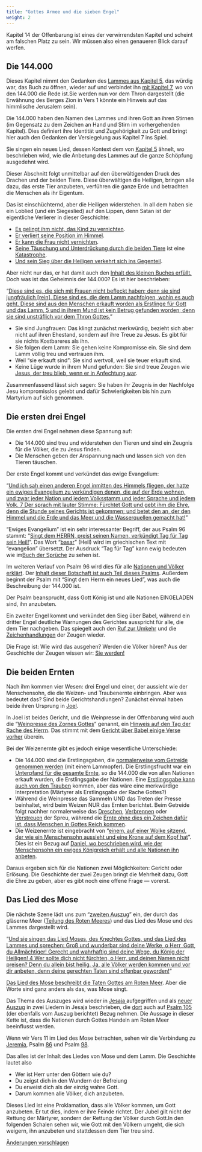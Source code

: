 ```yaml
---
title: "Gottes Armee und die sieben Engel"
weight: 2
---
```



Kapitel 14 der Offenbarung ist eines der verwirrendsten Kapitel und scheint am falschen Platz zu sein. Wir müssen also einen genaueren Blick darauf werfen.


## Die 144.000

<a name="67e8"></a>
Dieses Kapitel nimmt den Gedanken des [Lammes aus Kapitel 5](../../../../content/seals/expl/the-book-with-the-seven-seals), das würdig war, das Buch zu öffnen, wieder auf und verbindet ihn [mit Kapitel 7](../../../../content/army/expl/the-144000), wo von den 144.000 die Rede ist.Sie werden nun vor dem Thron dargestellt (die Erwähnung des Berges Zion in Vers 1 könnte ein Hinweis auf das himmlische Jerusalem sein).

Die 144.000 haben den Namen des Lammes und ihren Gott an ihren Stirnen (im Gegensatz zu dem Zeichen an Hand und Stirn im vorhergehenden Kapitel). Dies definiert ihre Identität und Zugehörigkeit zu Gott und bringt hier auch den Gedanken der Versiegelung aus Kapitel 7 ins Spiel.

Sie singen ein neues Lied, dessen Kontext dem von [Kapitel 5](https://www.bibleserver.com/SLT/Offenbarung5%2C9-10) ähnelt, wo beschrieben wird, wie die Anbetung des Lammes auf die ganze Schöpfung ausgedehnt wird.

Dieser Abschnitt folgt unmittelbar auf den überwältigenden Druck des Drachen und der beiden Tiere. Diese überwältigen die Heiligen, bringen alle dazu, das erste Tier anzubeten, verführen die ganze Erde und betrachten die Menschen als ihr Eigentum.

Das ist einschüchternd, aber die Heiligen widerstehen. In all dem haben sie ein Loblied (und ein Siegeslied) auf den Lippen, denn Satan ist der eigentliche Verlierer in dieser Geschichte:

- [Es gelingt ihm nicht, das Kind zu vernichten](https://www.bibleserver.com/SLT/Offenbarung12%2C1-6).
- [Er verliert seine Position im Himmel](https://www.bibleserver.com/SLT/Offenbarung12%2C7-12).
- [Er kann die Frau nicht vernichten](https://www.bibleserver.com/SLT/Offenbarung12%2C13-17).
- [Seine Täuschung und Unterdrückung durch die beiden Tiere](https://www.bibleserver.com/SLT/Offenbarung13) ist eine [Katastrophe](../../../../content/beasts/expl/666-the-number-of-the-beast).
- [Und sein Sieg über die Heiligen verkehrt sich ins Gegenteil](../../../../content/witnesses/expl/the-two-witnesses).


Aber nicht nur das, er hat damit auch den [Inhalt des kleinen Buches erfüllt.](../../../../content/scroll/expl/the-little-scroll) Doch was ist das Geheimnis der 144.000? Es ist hier beschrieben:

“[Diese sind es, die sich mit Frauen nicht befleckt haben; denn sie sind jungfräulich [rein]. Diese sind es, die dem Lamm nachfolgen, wohin es auch geht. Diese sind aus den Menschen erkauft worden als Erstlinge für Gott und das Lamm, 5 und in ihrem Mund ist kein Betrug gefunden worden; denn sie sind unsträflich vor dem Thron Gottes.](https://www.bibleserver.com/SLT/Offenbarung14%2C4-5)”

- Sie sind Jungfrauen: Das klingt zunächst merkwürdig, bezieht sich aber nicht auf ihren Ehestand, sondern auf ihre Treue zu Jesus. Es gibt für sie nichts Kostbareres als ihn.
- Sie folgen dem Lamm: Sie gehen keine Kompromisse ein. Sie sind dem Lamm völlig treu und vertrauen ihm.
- Weil “sie erkauft sind”: Sie sind wertvoll, weil sie teuer erkauft sind.
- Keine Lüge wurde in ihrem Mund gefunden: Sie sind treue Zeugen wie [Jesus, der treu blieb, wenn er in Anfechtung war](https://www.bibleserver.com/SLT/1.Petrus2%2C22).


Zusammenfassend lässt sich sagen: Sie haben ihr Zeugnis in der Nachfolge Jesu kompromisslos gelebt und dafür Schwierigkeiten bis hin zum Martyrium auf sich genommen.


## Die ersten drei Engel

<a name="ad85"></a>
Die ersten drei Engel nehmen diese Spannung auf:

- Die 144.000 sind treu und widerstehen den Tieren und sind ein Zeugnis für die Völker, die zu Jesus finden.
- Die Menschen geben der Anspannung nach und lassen sich von den Tieren täuschen.


Der erste Engel kommt und verkündet das ewige Evangelium:

“[Und ich sah einen anderen Engel inmitten des Himmels fliegen, der hatte ein ewiges Evangelium zu verkündigen denen, die auf der Erde wohnen, und zwar jeder Nation und jedem Volksstamm und jeder Sprache und jedem Volk. 7 Der sprach mit lauter Stimme: Fürchtet Gott und gebt ihm die Ehre, denn die Stunde seines Gerichts ist gekommen; und betet den an, der den Himmel und die Erde und das Meer und die Wasserquellen gemacht hat!](https://www.bibleserver.com/SLT/Offenbarung14%2C6-7)”

“Ewiges Evangelium” ist ein sehr interessanter Begriff, der aus Psalm 96 stammt: “[Singt dem HERRN, preist seinen Namen, verkündigt Tag für Tag sein Heil!](https://biblehub.com/interlinear/psalms/96-2.htm)”. Das Wort “[basar](https://biblehub.com/hebrew/1319.htm)” (Heil) wird im griechischen Text mit “evangelion” übersetzt. Der Ausdruck “Tag für Tag” kann ewig bedeuten wie im[Buch der Sprüche](https://www.bibleserver.com/SLT/Spr%C3%BCche8%2C30) zu sehen ist.

Im weiteren Verlauf von Psalm 96 wird dies für alle [Nationen und Völker erklärt](https://www.bibleserver.com/SLT/Psalm96%2C3). Der [Inhalt dieser Botschaft ist auch Teil dieses Psalms](https://www.bibleserver.com/SLT/Psalm96%2C7-10). Außerdem beginnt der Psalm mit “Singt dem Herrn ein neues Lied”, was auch die Beschreibung der 144.000 ist.

Der Psalm beansprucht, dass Gott König ist und alle Nationen EINGELADEN sind, ihn anzubeten.

Ein zweiter Engel kommt und verkündet den Sieg über Babel, während ein dritter Engel deutliche Warnungen des Gerichtes ausspricht für alle, die dem Tier nachgeben. Das spiegelt auch den [Ruf zur Umkehr](https://www.bibleserver.com/SLT/Offenbarung11%2C3) und die [Zeichenhandlungen](https://www.bibleserver.com/SLT/Offenbarung11%2C5) der Zeugen wieder.

Die Frage ist: Wie wird das ausgehen? Werden die Völker hören? Aus der Geschichte der Zeugen wissen wir: [Sie werden!](../../../../content/witnesses/expl/the-two-witnesses)


## Die beiden Ernten

<a name="45b1"></a>
Nach ihm kommen vier Wesen: drei Engel und einer, der aussieht wie der Menschensohn, die die Weizen- und Traubenernte einbringen. Aber was bedeutet das? Sind beide Gerichtshandlungen? Zunächst einmal haben beide ihren Ursprung in [Joel](https://www.bibleserver.com/SLT/Joel3%2C5).

In Joel ist beides Gericht, und die Weinpresse in der Offenbarung wird auch die “[Weinpresse des Zornes Gottes](https://www.bibleserver.com/SLT/Offenbarung14%2C19)” genannt, ein [Hinweis auf den Tag der Rache des Herrn](https://www.bibleserver.com/SLT/Jesaja63%2C1-6). Das stimmt mit dem [Gericht über Babel einige Verse vorher](https://www.bibleserver.com/SLT/Offenbarung14%2C10) überein.

Bei der Weizenernte gibt es jedoch einige wesentliche Unterschiede:

- Die 144.000 sind die Erstlingsgaben, die [normalerweise vom Getreide genommen werden](https://www.bibleserver.com/SLT/3.Mose23%2C9-14) (mit einem Lammopfer). Die Erstlingsfrucht war ein [Unterpfand für die gesamte Ernte](https://www.bibleserver.com/SLT/R%C3%B6mer11%2C16), so die 144.000 die von allen Nationen erkauft wurden, die Erstlingsgabe der Nationen. Eine [Erstlingsgabe kann auch von den Trauben](https://www.bibleserver.com/SLT/2.Mose22%2C29) kommen, aber das wäre eine merkwürdige Interpretation (Märtyrer als Erstlingsgabe der Rache Gottes?)
- Während die Weinpresse das Sammeln UND das Treten der Presse beinhaltet, wird beim Weizen NUR das Ernten berichtet. Beim Getreide folgt nachher normalerweise das [Dreschen](https://www.bibleserver.com/SLT/Jeremia51%2C33), [Verbrennen](https://www.bibleserver.com/SLT/Matth%C3%A4us3%2C12) oder [Verstreuen](https://www.bibleserver.com/SLT/Psalm1%2C4) der Spreu, während die [Ernte ohne dies ein Zeichen dafür ist, dass Menschen in Gottes Reich kommen](https://www.bibleserver.com/SLT/Markus4%2C29).
- Die Weizenernte ist eingebracht von “[einem, auf einer Wolke sitzend, der wie ein Menschensohn aussieht und eine Krone auf dem Kopf hat](https://www.bibleserver.com/SLT/Offenbarung14%2C14)”. Dies ist ein Bezug auf [Daniel, wo beschrieben wird, wie der Menschensohn ein ewiges Königreich erhält und alle Nationen ihn anbeten](https://www.bibleserver.com/SLT/Daniel7%2C13-14).


Daraus ergeben sich für die Nationen zwei Möglichkeiten: Gericht oder Erlösung. Die Geschichte der zwei Zeugen bringt die Mehrheit dazu, Gott die Ehre zu geben, aber es gibt noch eine offene Frage — vorerst.


## Das Lied des Mose

<a name="6689"></a>
Die nächste Szene lädt uns zum “[zweiten Auszug](../../../../background/israel/expl/the-second-exodus)” ein, der durch das gläserne Meer ([Teilung des Roten Meeres](https://www.bibleserver.com/SLT/Psalm78%2C13)) und das Lied des Mose und des Lammes dargestellt wird.

“[Und sie singen das Lied Moses, des Knechtes Gottes, und das Lied des Lammes und sprechen: Groß und wunderbar sind deine Werke, o Herr, Gott, du Allmächtiger! Gerecht und wahrhaftig sind deine Wege, du König der Heiligen! 4 Wer sollte dich nicht fürchten, o Herr, und deinen Namen nicht preisen? Denn du allein bist heilig. Ja, alle Völker werden kommen und vor dir anbeten, denn deine gerechten Taten sind offenbar geworden!](https://www.bibleserver.com/SLT/Offenbarung15%2C3-4)“

[Das Lied des Mose beschreibt die Taten Gottes am Roten Meer](https://www.bibleserver.com/SLT/2.Mose15%2C1-19). Aber die Worte sind ganz anders als das, was Mose singt.

Das Thema des Auszuges wird wieder in [Jesaja ](https://www.bibleserver.com/SLT/Jesaja11%2C15-16)aufgegriffen und als [neuer Auszug](https://www.bibleserver.com/SLT/Jesaja12) in zwei Liedern in Jesaja beschrieben, die [dort](https://www.bibleserver.com/SLT/Jesaja12%2C4) auch auf [Psalm 105](https://www.bibleserver.com/SLT/Psalm105%2C1) (der ebenfalls vom Auszug berichtet) Bezug nehmen. Die Aussage in dieser Kette ist, dass die Nationen durch Gottes Handeln am Roten Meer beeinflusst werden.

Wenn wir Vers 11 im Lied des Mose betrachten, sehen wir die Verbindung zu [Jeremia](https://www.bibleserver.com/SLT/Jeremia10%2C6-7), Psalm [86](https://www.bibleserver.com/SLT/Psalm86%2C8-10) und Psalm [98](https://www.bibleserver.com/SLT/Psalm98%2C1-2).

Das alles ist der Inhalt des Liedes von Mose und dem Lamm. Die Geschichte lautet also

- Wer ist Herr unter den Göttern wie du?
- Du zeigst dich in den Wundern der Befreiung
- Du erweist dich als der einzig wahre Gott.
- Darum kommen alle Völker, dich anzubeten.


Dieses Lied ist eine Proklamation, dass alle Völker kommen, um Gott anzubeten. Er tut dies, indem er ihre Feinde richtet. Der Jubel gilt nicht der Rettung der Märtyrer, sondern der Rettung der Völker durch Gott.In den folgenden Schalen sehen wir, wie Gott mit den Völkern umgeht, die sich weigern, ihn anzubeten und stattdessen dem Tier treu sind.




[Änderungen vorschlagen](https://github.com/revelation-today/revelation-today/blob/main/exampleSite/content/docs/content/harvest/expl/gods-army-and-the-seven-angels.de.md)
